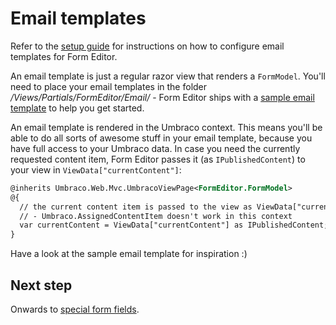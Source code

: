 # Email templates
Refer to the [setup guide](install.md) for instructions on how to configure email templates for Form Editor.

An email template is just a regular razor view that renders a `FormModel`. You'll need to place your email templates in the folder */Views/Partials/FormEditor/Email/* - Form Editor ships with a [sample email template](../Source/Umbraco/Views/Partial/FormEditor/Email/EmailTemplateSample.cshtml) to help you get started. 

An email template is rendered in the Umbraco context. This means you'll be able to do all sorts of awesome stuff in your email template, because you have full access to your Umbraco data. In case you need the currently requested content item, Form Editor passes it (as `IPublishedContent`) to your view in `ViewData["currentContent"]`:

```xml
@inherits Umbraco.Web.Mvc.UmbracoViewPage<FormEditor.FormModel>
@{
  // the current content item is passed to the view as ViewData["currentContent"]
  // - Umbraco.AssignedContentItem doesn't work in this context
  var currentContent = ViewData["currentContent"] as IPublishedContent;
}
```

Have a look at the sample email template for inspiration :)

## Next step
Onwards to [special form fields](fields.md).
